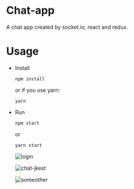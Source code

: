 # Chat-app

A chat app created by socket.io, react and redux.


# Usage

- Install
  ```
  npm install
  ```

  or if you use yarn:

  ```
  yarn
  ```
- Run

  ```
  npm start
  ```

  or

  ```
  yarn start
  ```

  ![login]('https://github.com/jkest/chat/blob/master/dis-img/1.png')

  ![chat-jkest]('https://github.com/jkest/chat/blob/master/dis-img/2.png')

  ![someother]('https://github.com/jkest/chat/blob/master/dis-img/3.png')